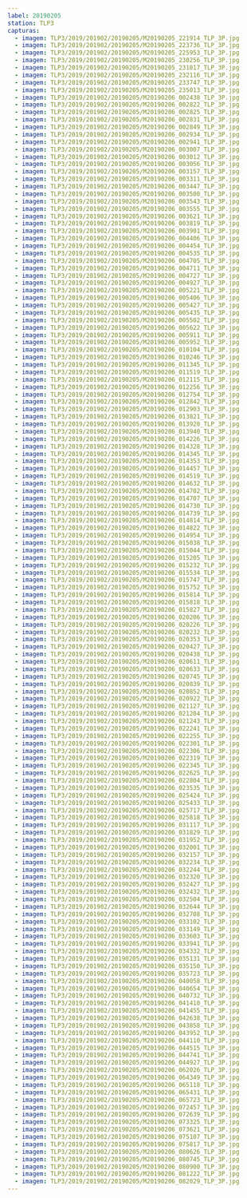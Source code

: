 ```yaml
---
label: 20190205
station: TLP3
capturas:
  - imagem: TLP3/2019/201902/20190205/M20190205_221914_TLP_3P.jpg
  - imagem: TLP3/2019/201902/20190205/M20190205_223736_TLP_3P.jpg
  - imagem: TLP3/2019/201902/20190205/M20190205_225953_TLP_3P.jpg
  - imagem: TLP3/2019/201902/20190205/M20190205_230256_TLP_3P.jpg
  - imagem: TLP3/2019/201902/20190205/M20190205_231817_TLP_3P.jpg
  - imagem: TLP3/2019/201902/20190205/M20190205_232116_TLP_3P.jpg
  - imagem: TLP3/2019/201902/20190205/M20190205_233747_TLP_3P.jpg
  - imagem: TLP3/2019/201902/20190205/M20190205_235013_TLP_3P.jpg
  - imagem: TLP3/2019/201902/20190205/M20190206_002438_TLP_3P.jpg
  - imagem: TLP3/2019/201902/20190205/M20190206_002822_TLP_3P.jpg
  - imagem: TLP3/2019/201902/20190205/M20190206_002825_TLP_3P.jpg
  - imagem: TLP3/2019/201902/20190205/M20190206_002831_TLP_3P.jpg
  - imagem: TLP3/2019/201902/20190205/M20190206_002849_TLP_3P.jpg
  - imagem: TLP3/2019/201902/20190205/M20190206_002934_TLP_3P.jpg
  - imagem: TLP3/2019/201902/20190205/M20190206_002941_TLP_3P.jpg
  - imagem: TLP3/2019/201902/20190205/M20190206_003007_TLP_3P.jpg
  - imagem: TLP3/2019/201902/20190205/M20190206_003012_TLP_3P.jpg
  - imagem: TLP3/2019/201902/20190205/M20190206_003056_TLP_3P.jpg
  - imagem: TLP3/2019/201902/20190205/M20190206_003157_TLP_3P.jpg
  - imagem: TLP3/2019/201902/20190205/M20190206_003311_TLP_3P.jpg
  - imagem: TLP3/2019/201902/20190205/M20190206_003447_TLP_3P.jpg
  - imagem: TLP3/2019/201902/20190205/M20190206_003500_TLP_3P.jpg
  - imagem: TLP3/2019/201902/20190205/M20190206_003543_TLP_3P.jpg
  - imagem: TLP3/2019/201902/20190205/M20190206_003555_TLP_3P.jpg
  - imagem: TLP3/2019/201902/20190205/M20190206_003621_TLP_3P.jpg
  - imagem: TLP3/2019/201902/20190205/M20190206_003819_TLP_3P.jpg
  - imagem: TLP3/2019/201902/20190205/M20190206_003901_TLP_3P.jpg
  - imagem: TLP3/2019/201902/20190205/M20190206_004406_TLP_3P.jpg
  - imagem: TLP3/2019/201902/20190205/M20190206_004454_TLP_3P.jpg
  - imagem: TLP3/2019/201902/20190205/M20190206_004535_TLP_3P.jpg
  - imagem: TLP3/2019/201902/20190205/M20190206_004705_TLP_3P.jpg
  - imagem: TLP3/2019/201902/20190205/M20190206_004711_TLP_3P.jpg
  - imagem: TLP3/2019/201902/20190205/M20190206_004727_TLP_3P.jpg
  - imagem: TLP3/2019/201902/20190205/M20190206_004927_TLP_3P.jpg
  - imagem: TLP3/2019/201902/20190205/M20190206_005221_TLP_3P.jpg
  - imagem: TLP3/2019/201902/20190205/M20190206_005406_TLP_3P.jpg
  - imagem: TLP3/2019/201902/20190205/M20190206_005427_TLP_3P.jpg
  - imagem: TLP3/2019/201902/20190205/M20190206_005435_TLP_3P.jpg
  - imagem: TLP3/2019/201902/20190205/M20190206_005502_TLP_3P.jpg
  - imagem: TLP3/2019/201902/20190205/M20190206_005622_TLP_3P.jpg
  - imagem: TLP3/2019/201902/20190205/M20190206_005911_TLP_3P.jpg
  - imagem: TLP3/2019/201902/20190205/M20190206_005952_TLP_3P.jpg
  - imagem: TLP3/2019/201902/20190205/M20190206_010104_TLP_3P.jpg
  - imagem: TLP3/2019/201902/20190205/M20190206_010246_TLP_3P.jpg
  - imagem: TLP3/2019/201902/20190205/M20190206_011345_TLP_3P.jpg
  - imagem: TLP3/2019/201902/20190205/M20190206_011519_TLP_3P.jpg
  - imagem: TLP3/2019/201902/20190205/M20190206_012115_TLP_3P.jpg
  - imagem: TLP3/2019/201902/20190205/M20190206_012256_TLP_3P.jpg
  - imagem: TLP3/2019/201902/20190205/M20190206_012754_TLP_3P.jpg
  - imagem: TLP3/2019/201902/20190205/M20190206_012842_TLP_3P.jpg
  - imagem: TLP3/2019/201902/20190205/M20190206_012903_TLP_3P.jpg
  - imagem: TLP3/2019/201902/20190205/M20190206_013821_TLP_3P.jpg
  - imagem: TLP3/2019/201902/20190205/M20190206_013920_TLP_3P.jpg
  - imagem: TLP3/2019/201902/20190205/M20190206_013940_TLP_3P.jpg
  - imagem: TLP3/2019/201902/20190205/M20190206_014226_TLP_3P.jpg
  - imagem: TLP3/2019/201902/20190205/M20190206_014328_TLP_3P.jpg
  - imagem: TLP3/2019/201902/20190205/M20190206_014345_TLP_3P.jpg
  - imagem: TLP3/2019/201902/20190205/M20190206_014353_TLP_3P.jpg
  - imagem: TLP3/2019/201902/20190205/M20190206_014457_TLP_3P.jpg
  - imagem: TLP3/2019/201902/20190205/M20190206_014519_TLP_3P.jpg
  - imagem: TLP3/2019/201902/20190205/M20190206_014632_TLP_3P.jpg
  - imagem: TLP3/2019/201902/20190205/M20190206_014702_TLP_3P.jpg
  - imagem: TLP3/2019/201902/20190205/M20190206_014707_TLP_3P.jpg
  - imagem: TLP3/2019/201902/20190205/M20190206_014730_TLP_3P.jpg
  - imagem: TLP3/2019/201902/20190205/M20190206_014739_TLP_3P.jpg
  - imagem: TLP3/2019/201902/20190205/M20190206_014814_TLP_3P.jpg
  - imagem: TLP3/2019/201902/20190205/M20190206_014822_TLP_3P.jpg
  - imagem: TLP3/2019/201902/20190205/M20190206_014954_TLP_3P.jpg
  - imagem: TLP3/2019/201902/20190205/M20190206_015038_TLP_3P.jpg
  - imagem: TLP3/2019/201902/20190205/M20190206_015044_TLP_3P.jpg
  - imagem: TLP3/2019/201902/20190205/M20190206_015205_TLP_3P.jpg
  - imagem: TLP3/2019/201902/20190205/M20190206_015232_TLP_3P.jpg
  - imagem: TLP3/2019/201902/20190205/M20190206_015534_TLP_3P.jpg
  - imagem: TLP3/2019/201902/20190205/M20190206_015747_TLP_3P.jpg
  - imagem: TLP3/2019/201902/20190205/M20190206_015752_TLP_3P.jpg
  - imagem: TLP3/2019/201902/20190205/M20190206_015814_TLP_3P.jpg
  - imagem: TLP3/2019/201902/20190205/M20190206_015818_TLP_3P.jpg
  - imagem: TLP3/2019/201902/20190205/M20190206_015827_TLP_3P.jpg
  - imagem: TLP3/2019/201902/20190205/M20190206_020206_TLP_3P.jpg
  - imagem: TLP3/2019/201902/20190205/M20190206_020226_TLP_3P.jpg
  - imagem: TLP3/2019/201902/20190205/M20190206_020232_TLP_3P.jpg
  - imagem: TLP3/2019/201902/20190205/M20190206_020353_TLP_3P.jpg
  - imagem: TLP3/2019/201902/20190205/M20190206_020427_TLP_3P.jpg
  - imagem: TLP3/2019/201902/20190205/M20190206_020438_TLP_3P.jpg
  - imagem: TLP3/2019/201902/20190205/M20190206_020611_TLP_3P.jpg
  - imagem: TLP3/2019/201902/20190205/M20190206_020633_TLP_3P.jpg
  - imagem: TLP3/2019/201902/20190205/M20190206_020745_TLP_3P.jpg
  - imagem: TLP3/2019/201902/20190205/M20190206_020839_TLP_3P.jpg
  - imagem: TLP3/2019/201902/20190205/M20190206_020852_TLP_3P.jpg
  - imagem: TLP3/2019/201902/20190205/M20190206_020922_TLP_3P.jpg
  - imagem: TLP3/2019/201902/20190205/M20190206_021127_TLP_3P.jpg
  - imagem: TLP3/2019/201902/20190205/M20190206_021204_TLP_3P.jpg
  - imagem: TLP3/2019/201902/20190205/M20190206_021243_TLP_3P.jpg
  - imagem: TLP3/2019/201902/20190205/M20190206_022241_TLP_3P.jpg
  - imagem: TLP3/2019/201902/20190205/M20190206_022255_TLP_3P.jpg
  - imagem: TLP3/2019/201902/20190205/M20190206_022301_TLP_3P.jpg
  - imagem: TLP3/2019/201902/20190205/M20190206_022306_TLP_3P.jpg
  - imagem: TLP3/2019/201902/20190205/M20190206_022319_TLP_3P.jpg
  - imagem: TLP3/2019/201902/20190205/M20190206_022345_TLP_3P.jpg
  - imagem: TLP3/2019/201902/20190205/M20190206_022625_TLP_3P.jpg
  - imagem: TLP3/2019/201902/20190205/M20190206_022804_TLP_3P.jpg
  - imagem: TLP3/2019/201902/20190205/M20190206_023535_TLP_3P.jpg
  - imagem: TLP3/2019/201902/20190205/M20190206_025424_TLP_3P.jpg
  - imagem: TLP3/2019/201902/20190205/M20190206_025433_TLP_3P.jpg
  - imagem: TLP3/2019/201902/20190205/M20190206_025717_TLP_3P.jpg
  - imagem: TLP3/2019/201902/20190205/M20190206_025818_TLP_3P.jpg
  - imagem: TLP3/2019/201902/20190205/M20190206_031117_TLP_3P.jpg
  - imagem: TLP3/2019/201902/20190205/M20190206_031829_TLP_3P.jpg
  - imagem: TLP3/2019/201902/20190205/M20190206_031952_TLP_3P.jpg
  - imagem: TLP3/2019/201902/20190205/M20190206_032001_TLP_3P.jpg
  - imagem: TLP3/2019/201902/20190205/M20190206_032157_TLP_3P.jpg
  - imagem: TLP3/2019/201902/20190205/M20190206_032234_TLP_3P.jpg
  - imagem: TLP3/2019/201902/20190205/M20190206_032244_TLP_3P.jpg
  - imagem: TLP3/2019/201902/20190205/M20190206_032320_TLP_3P.jpg
  - imagem: TLP3/2019/201902/20190205/M20190206_032427_TLP_3P.jpg
  - imagem: TLP3/2019/201902/20190205/M20190206_032432_TLP_3P.jpg
  - imagem: TLP3/2019/201902/20190205/M20190206_032504_TLP_3P.jpg
  - imagem: TLP3/2019/201902/20190205/M20190206_032644_TLP_3P.jpg
  - imagem: TLP3/2019/201902/20190205/M20190206_032708_TLP_3P.jpg
  - imagem: TLP3/2019/201902/20190205/M20190206_033102_TLP_3P.jpg
  - imagem: TLP3/2019/201902/20190205/M20190206_033149_TLP_3P.jpg
  - imagem: TLP3/2019/201902/20190205/M20190206_033603_TLP_3P.jpg
  - imagem: TLP3/2019/201902/20190205/M20190206_033941_TLP_3P.jpg
  - imagem: TLP3/2019/201902/20190205/M20190206_034332_TLP_3P.jpg
  - imagem: TLP3/2019/201902/20190205/M20190206_035131_TLP_3P.jpg
  - imagem: TLP3/2019/201902/20190205/M20190206_035150_TLP_3P.jpg
  - imagem: TLP3/2019/201902/20190205/M20190206_035723_TLP_3P.jpg
  - imagem: TLP3/2019/201902/20190205/M20190206_040058_TLP_3P.jpg
  - imagem: TLP3/2019/201902/20190205/M20190206_040654_TLP_3P.jpg
  - imagem: TLP3/2019/201902/20190205/M20190206_040732_TLP_3P.jpg
  - imagem: TLP3/2019/201902/20190205/M20190206_041410_TLP_3P.jpg
  - imagem: TLP3/2019/201902/20190205/M20190206_041455_TLP_3P.jpg
  - imagem: TLP3/2019/201902/20190205/M20190206_042638_TLP_3P.jpg
  - imagem: TLP3/2019/201902/20190205/M20190206_043858_TLP_3P.jpg
  - imagem: TLP3/2019/201902/20190205/M20190206_043952_TLP_3P.jpg
  - imagem: TLP3/2019/201902/20190205/M20190206_044110_TLP_3P.jpg
  - imagem: TLP3/2019/201902/20190205/M20190206_044515_TLP_3P.jpg
  - imagem: TLP3/2019/201902/20190205/M20190206_044741_TLP_3P.jpg
  - imagem: TLP3/2019/201902/20190205/M20190206_044927_TLP_3P.jpg
  - imagem: TLP3/2019/201902/20190205/M20190206_062026_TLP_3P.jpg
  - imagem: TLP3/2019/201902/20190205/M20190206_064349_TLP_3P.jpg
  - imagem: TLP3/2019/201902/20190205/M20190206_065118_TLP_3P.jpg
  - imagem: TLP3/2019/201902/20190205/M20190206_065431_TLP_3P.jpg
  - imagem: TLP3/2019/201902/20190205/M20190206_065723_TLP_3P.jpg
  - imagem: TLP3/2019/201902/20190205/M20190206_072457_TLP_3P.jpg
  - imagem: TLP3/2019/201902/20190205/M20190206_072639_TLP_3P.jpg
  - imagem: TLP3/2019/201902/20190205/M20190206_073325_TLP_3P.jpg
  - imagem: TLP3/2019/201902/20190205/M20190206_073621_TLP_3P.jpg
  - imagem: TLP3/2019/201902/20190205/M20190206_075107_TLP_3P.jpg
  - imagem: TLP3/2019/201902/20190205/M20190206_075817_TLP_3P.jpg
  - imagem: TLP3/2019/201902/20190205/M20190206_080626_TLP_3P.jpg
  - imagem: TLP3/2019/201902/20190205/M20190206_080745_TLP_3P.jpg
  - imagem: TLP3/2019/201902/20190205/M20190206_080900_TLP_3P.jpg
  - imagem: TLP3/2019/201902/20190205/M20190206_081222_TLP_3P.jpg
  - imagem: TLP3/2019/201902/20190205/M20190206_082029_TLP_3P.jpg
---
```

